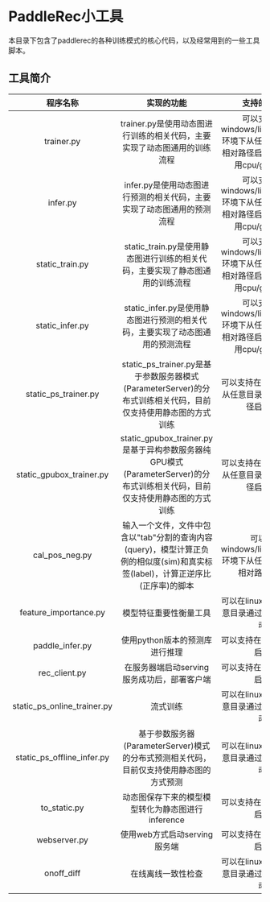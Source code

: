 # PaddleRec小工具

本目录下包含了paddlerec的各种训练模式的核心代码，以及经常用到的一些工具脚本。 

## 工具简介

 |           程序名称            |                       实现的功能                    |                 支持的环境                 |            使用命令         |
 | :---------------------------: | :-----------------------------------------------: | :-------------------------------: |:-------------------------------: |
 |  trainer.py  |  trainer.py是使用动态图进行训练的相关代码，主要实现了动态图通用的训练流程  |  可以支持在windows/linux/macos环境下从任意目录通过相对路径启动。支持使用cpu/gpu运行  |  支持在任意目录下运行，以dnn模型为示例，在PaddleRec根目录中运行的命令为：python -u tools/trainer.py -m models/rank/dnn/config.yaml  |
 |  infer.py  |  infer.py是使用动态图进行预测的相关代码，主要实现了动态图通用的预测流程  |  可以支持在windows/linux/macos环境下从任意目录通过相对路径启动。支持使用cpu/gpu运行  |  支持在任意目录下运行，以dnn模型为示例，在PaddleRec根目录中运行的命令为：python -u tools/infer.py -m models/rank/dnn/config.yaml  |
 |  static_train.py  |  static_train.py是使用静态图进行训练的相关代码，主要实现了静态图通用的训练流程  |  可以支持在windows/linux/macos环境下从任意目录通过相对路径启动。支持使用cpu/gpu运行  |  支持在任意目录下运行，以dnn模型为示例，在PaddleRec根目录中运行的命令为：python -u tools/static_trainer.py -m models/rank/dnn/config.yaml  |
 |  static_infer.py  |  static_infer.py是使用静态图进行预测的相关代码，主要实现了动态图通用的预测流程  |  可以支持在windows/linux/macos环境下从任意目录通过相对路径启动。支持使用cpu/gpu运行  |  支持在任意目录下运行，以dnn模型为示例，在PaddleRec根目录中运行的命令为：python -u tools/static_infer.py -m models/rank/dnn/config.yaml  |
 |  static_ps_trainer.py  | static_ps_trainer.py是基于参数服务器模式(ParameterServer)的分布式训练相关代码，目前仅支持使用静态图的方式训练  |  可以支持在linux环境下从任意目录通过相对路径启动。  |  支持在任意目录下运行，以dnn模型为示例，在PaddleRec根目录中运行的命令为：fleetrun --worker_num=1 --server_num=1 tools/static_ps_trainer.py -m models/rank/dnn/config.yaml  |
 |  static_gpubox_trainer.py  | static_gpubox_trainer.py是基于异构参数服务器纯GPU模式(ParameterServer)的分布式训练相关代码，目前仅支持使用静态图的方式训练  |  可以支持在linux环境下从任意目录通过相对路径启动。  |  支持在任意目录下运行，以dnn模型为示例，在PaddleRec根目录中运行的命令为：sh tools/run_gpubox.sh  。详细可参考[GPUBOX原理与使用](https://fleet-x.readthedocs.io/en/latest/paddle_fleet_rst/parameter_server/performance/heterps.html) |
 |  cal_pos_neg.py  |  输入一个文件，文件中包含以"tab"分割的查询内容(query)，模型计算正负例的相似度(sim)和真实标签(label)，计算正逆序比(正序率)的脚本  |  可以在windows/linux/macos环境下从任意目录通过相对路径启动  |  支持在任意目录下运行，以dssm模型为示例，在dssm模型目录中运行的命令为：python ../../../tools/cal_pos_neg.py pair.txt  |
 |  feature_importance.py  |  模型特征重要性衡量工具  |  可以在linux环境下从任意目录通过相对路径启动  |  具体用法见[特征重要性](../doc/feature_importance.md)  |
 |  paddle_infer.py  |  使用python版本的预测库进行推理  |  可以支持在linux环境下启动  |  具体用法见[python端预测库推理](../doc/inference.md)  |
 |  rec_client.py  |  在服务器端启动serving服务成功后，部署客户端  |  可以支持在linux环境下启动  |  具体用法见[在线Serving部署](../doc/serving.md)  |
 |  static_ps_online_trainer.py  |  流式训练  |  可以在linux环境下从任意目录通过相对路径启动  |  具体用法见[流式训练](../doc/online_trainer.md)  |
  |  static_ps_offline_infer.py  |  基于参数服务器(ParameterServer)模式的分布式预测相关代码，目前仅支持使用静态图的方式预测  |  可以在linux环境下从任意目录通过相对路径启动  |  支持在任意目录下运行，以slot_dnn模型为示例，在PaddleRec根目录中运行的命令为：fleetrun --worker_num=1 --server_num=1 tools/static_ps_offline_infer.py -m models/rank/slot_dnn/config_offline_infer.yaml |
 |  to_static.py  |  动态图保存下来的模型模型转化为静态图进行inference  |  可以支持在linux环境下启动  |  具体用法见[python端预测库推理](../doc/inference.md)  |
 |  webserver.py  |  使用web方式启动serving服务端  |  可以支持在linux环境下启动  |  具体用法见[在线Serving部署](../doc/serving.md)  |
 |  onoff_diff  |  在线离线一致性检查  |  可以在linux环境下从任意目录通过相对路径启动  |  具体用法见[在线离线一致性检查](../doc/onoff_diff.md)  |
 
